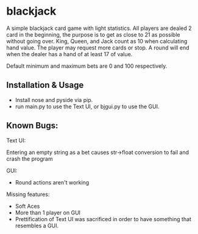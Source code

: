 blackjack
=========

A simple blackjack card game with light statistics. All players are dealed 2 card in the beginning, the purpose is to get as close to 21 as possible without going over. King, Queen, and Jack count as 10 when calculating hand value. The player may request more cards or stop. A round will end when the dealer has a hand of at least 17 of value. 

Default minimum and maximum bets are 0 and 100 respectively. 


Installation & Usage
--------------------

* Install nose and pyside via pip. 
* run main.py to use the Text UI, or bjgui.py to use the GUI.


Known Bugs:
-----------

Text UI:

Entering an empty string as a bet causes str->float conversion to fail and crash the program


GUI:

* Round actions aren't working


Missing features:

* Soft Aces
* More than 1 player on GUI
* Prettification of Text UI was sacrificed in order to have something that resembles a GUI. 

